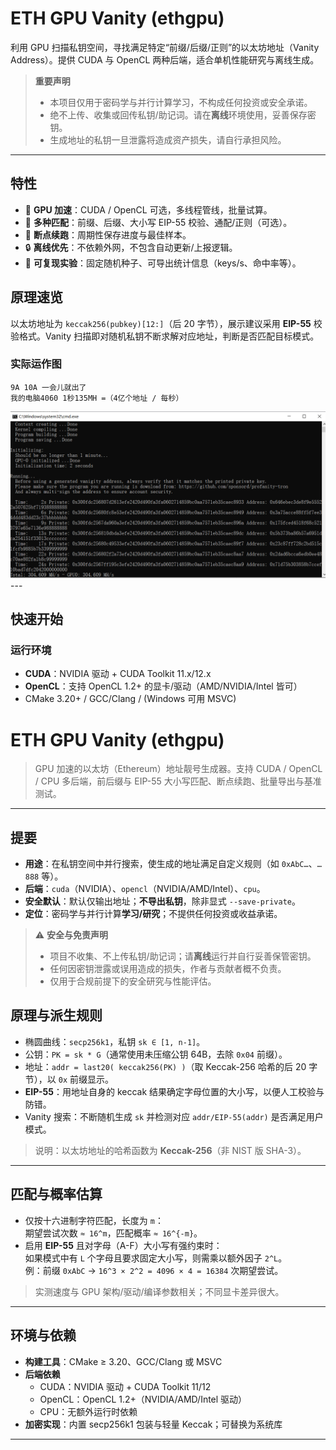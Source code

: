 # ETH GPU Vanity (ethgpu)

利用 GPU 扫描私钥空间，寻找满足特定“前缀/后缀/正则”的以太坊地址（Vanity Address）。提供 CUDA 与 OpenCL 两种后端，适合单机性能研究与离线生成。

> **重要声明**  
> - 本项目仅用于密码学与并行计算学习，不构成任何投资或安全承诺。  
> - 绝不上传、收集或回传私钥/助记词。请在**离线**环境使用，妥善保存密钥。  
> - 生成地址的私钥一旦泄露将造成资产损失，请自行承担风险。

---

## 特性
- 🚀 **GPU 加速**：CUDA / OpenCL 可选，多线程管线，批量试算。  
- 🎯 **多种匹配**：前缀、后缀、大小写 EIP-55 校验、通配/正则（可选）。  
- 💾 **断点续跑**：周期性保存进度与最佳样本。  
- 🔒 **离线优先**：不依赖外网，不包含自动更新/上报逻辑。  
- 🧪 **可复现实验**：固定随机种子、可导出统计信息（keys/s、命中率等）。

## 原理速览
以太坊地址为 `keccak256(pubkey)[12:]`（后 20 字节），展示建议采用 **EIP-55** 校验格式。Vanity 扫描即对随机私钥不断求解对应地址，判断是否匹配目标模式。

### 实际运作图
	9A 10A 一会儿就出了
	我的电脑4060 1秒135MH =（4亿个地址 / 每秒）
<img src="https://github.com/tronhao/eth/blob/main/ethgpu.png">
---

## 快速开始

### 运行环境
- **CUDA**：NVIDIA 驱动 + CUDA Toolkit 11.x/12.x  
- **OpenCL**：支持 OpenCL 1.2+ 的显卡/驱动（AMD/NVIDIA/Intel 皆可）  
- CMake 3.20+ / GCC/Clang / (Windows 可用 MSVC)

# ETH GPU Vanity (ethgpu)
> GPU 加速的以太坊（Ethereum）地址靓号生成器。支持 CUDA / OpenCL / CPU 多后端，前后缀与 EIP-55 大小写匹配、断点续跑、批量导出与基准测试。

---

## 提要
- **用途**：在私钥空间中并行搜索，使生成的地址满足自定义规则（如 `0xAbC…`、`…888` 等）。
- **后端**：`cuda`（NVIDIA）、`opencl`（NVIDIA/AMD/Intel）、`cpu`。
- **安全默认**：默认仅输出地址；**不导出私钥**，除非显式 `--save-private`。
- **定位**：密码学与并行计算**学习/研究**；不提供任何投资或收益承诺。

> ⚠️ **安全与免责声明**  
> - 项目不收集、不上传私钥/助记词；请**离线**运行并自行妥善保管密钥。  
> - 任何因密钥泄露或误用造成的损失，作者与贡献者概不负责。  
> - 仅用于合规前提下的安全研究与性能评估。

## 原理与派生规则
- 椭圆曲线：`secp256k1`，私钥 `sk ∈ [1, n-1]`。
- 公钥：`PK = sk * G`（通常使用未压缩公钥 64B，去除 `0x04` 前缀）。
- 地址：`addr = last20( keccak256(PK) )`（取 Keccak-256 哈希的后 20 字节），以 `0x` 前缀显示。
- **EIP-55**：用地址自身的 keccak 结果确定字母位置的大小写，以便人工校验与防错。
- Vanity 搜索：不断随机生成 `sk` 并检测对应 `addr/EIP-55(addr)` 是否满足用户模式。

> 说明：以太坊地址的哈希函数为 **Keccak-256**（非 NIST 版 SHA-3）。

---

## 匹配与概率估算
- 仅按十六进制字符匹配，长度为 `m`：  
  期望尝试次数 `≈ 16^m`，匹配概率 `≈ 16^{-m}`。
- 启用 **EIP-55** 且对字母（A-F）大小写有强约束时：  
  如果模式中有 `L` 个字母且要求固定大小写，则需乘以额外因子 `2^L`。  
  例：前缀 `0xAbC` → `16^3 × 2^2 = 4096 × 4 = 16384` 次期望尝试。

> 实测速度与 GPU 架构/驱动/编译参数相关；不同显卡差异很大。

---

## 环境与依赖
- **构建工具**：CMake ≥ 3.20、GCC/Clang 或 MSVC
- **后端依赖**  
  - CUDA：NVIDIA 驱动 + CUDA Toolkit 11/12  
  - OpenCL：OpenCL 1.2+（NVIDIA/AMD/Intel 驱动）  
  - CPU：无额外运行时依赖
- **加密实现**：内置 secp256k1 包装与轻量 Keccak；可替换为系统库


---
